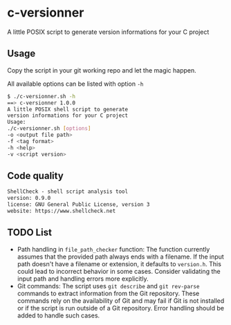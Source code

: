 # c-versionner

A little POSIX script to generate version informations for your C project

## Usage

Copy the script in your git working repo and let the magic happen.

All available options can be listed with option `-h`

~~~sh
$ ./c-versionner.sh -h
==> c-versionner 1.0.0
A little POSIX shell script to generate
version informations for your C project
Usage:
./c-versionner.sh [options]
-o <output file path>
-f <tag format>
-h <help>
-v <script version>
~~~

## Code quality

~~~txt
ShellCheck - shell script analysis tool
version: 0.9.0
license: GNU General Public License, version 3
website: https://www.shellcheck.net
~~~

## TODO List

* Path handling in `file_path_checker` function: The function currently assumes that the provided path always ends with a filename. If the input path doesn't have a filename or extension, it defaults to `version.h`. This could lead to incorrect behavior in some cases. Consider validating the input path and handling errors more explicitly.
* Git commands: The script uses `git describe` and `git rev-parse` commands to extract information from the Git repository. These commands rely on the availability of Git and may fail if Git is not installed or if the script is run outside of a Git repository. Error handling should be added to handle such cases.
